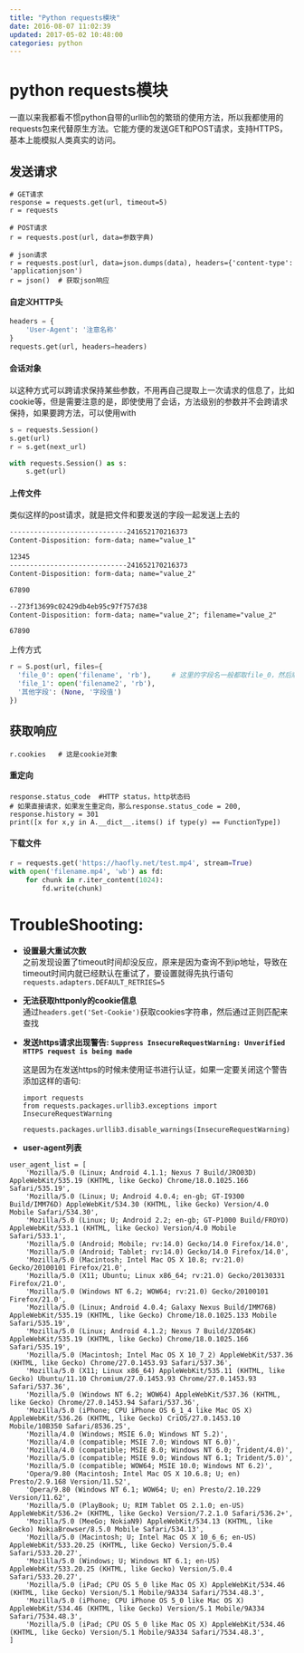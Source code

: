 ```yaml
---
title: "Python requests模块"
date: 2016-08-07 11:02:39
updated: 2017-05-02 10:48:00
categories: python
---
```

# python requests模块
一直以来我都看不惯python自带的urllib包的繁琐的使用方法，所以我都使用的requests包来代替原生方法。它能方便的发送GET和POST请求，支持HTTPS，基本上能模拟人类真实的访问。

## 发送请求

	# GET请求
	response = requests.get(url, timeout=5)
	r = requests
	
	# POST请求
	r = requests.post(url, data=参数字典) 
	
	# json请求
	r = requests.post(url, data=json.dumps(data), headers={'content-type': 'applicationjson')
	r = json()	# 获取json响应

#### 自定义HTTP头

```python
headers = {
	'User-Agent': '注意名称'
}
requests.get(url, headers=headers)
```

#### 会话对象

以这种方式可以跨请求保持某些参数，不用再自己提取上一次请求的信息了，比如cookie等，但是需要注意的是，即使使用了会话，方法级别的参数并不会跨请求保持，如果要跨方法，可以使用with

```python
s = requests.Session()
s.get(url)
r = s.get(next_url)

with requests.Session() as s:
	s.get(url)
```

#### 上传文件

类似这样的post请求，就是把文件和要发送的字段一起发送上去的

```tex
-----------------------------241652170216373
Content-Disposition: form-data; name="value_1"

12345
-----------------------------241652170216373
Content-Disposition: form-data; name="value_2"

67890

--273f13699c02429db4eb95c97f757d38
Content-Disposition: form-data; name="value_2"; filename="value_2"

67890
```

上传方式

```python
r = S.post(url, files={
  'file_0': open('filename', 'rb'),		# 这里的字段名一般都取file_0，然后顺序下去
  'file_1': open('filename2', 'rb'),
  '其他字段': (None, '字段值')
})
```

## 获取响应

	r.cookies	# 这是cookie对象
#### 重定向

```
response.status_code  #HTTP status，http状态码
# 如果直接请求，如果发生重定向，那么response.status_code = 200, response.history = 301
print([x for x,y in A.__dict__.items() if type(y) == FunctionType])
```
#### 下载文件

```python
r = requests.get('https://haofly.net/test.mp4', stream=True)
with open('filename.mp4', 'wb') as fd:
    for chunk in r.iter_content(1024):
        fd.write(chunk)
```

# TroubleShooting:

- **设置最大重试次数**  
  之前发现设置了timeout时间却没反应，原来是因为查询不到ip地址，导致在timeout时间内就已经默认在重试了，要设置就得先执行语句`requests.adapters.DEFAULT_RETRIES=5`

- **无法获取httponly的cookie信息**  
  通过`headers.get('Set-Cookie')`获取cookies字符串，然后通过正则匹配来查找

- **发送https请求出现警告: `Suppress InsecureRequestWarning: Unverified HTTPS request is being made`**

  这是因为在发送https的时候未使用证书进行认证，如果一定要关闭这个警告添加这样的语句:

  ```pythohn
  import requests
  from requests.packages.urllib3.exceptions import InsecureRequestWarning

  requests.packages.urllib3.disable_warnings(InsecureRequestWarning)
  ```

- **user-agent列表﻿**  
```
user_agent_list = [  
    'Mozilla/5.0 (Linux; Android 4.1.1; Nexus 7 Build/JRO03D) AppleWebKit/535.19 (KHTML, like Gecko) Chrome/18.0.1025.166  Safari/535.19',  
    'Mozilla/5.0 (Linux; U; Android 4.0.4; en-gb; GT-I9300 Build/IMM76D) AppleWebKit/534.30 (KHTML, like Gecko) Version/4.0 Mobile Safari/534.30',  
    'Mozilla/5.0 (Linux; U; Android 2.2; en-gb; GT-P1000 Build/FROYO) AppleWebKit/533.1 (KHTML, like Gecko) Version/4.0 Mobile Safari/533.1',  
    'Mozilla/5.0 (Android; Mobile; rv:14.0) Gecko/14.0 Firefox/14.0',  
    'Mozilla/5.0 (Android; Tablet; rv:14.0) Gecko/14.0 Firefox/14.0',  
    'Mozilla/5.0 (Macintosh; Intel Mac OS X 10.8; rv:21.0) Gecko/20100101 Firefox/21.0',  
    'Mozilla/5.0 (X11; Ubuntu; Linux x86_64; rv:21.0) Gecko/20130331 Firefox/21.0',  
    'Mozilla/5.0 (Windows NT 6.2; WOW64; rv:21.0) Gecko/20100101 Firefox/21.0',  
    'Mozilla/5.0 (Linux; Android 4.0.4; Galaxy Nexus Build/IMM76B) AppleWebKit/535.19 (KHTML, like Gecko) Chrome/18.0.1025.133 Mobile Safari/535.19',  
    'Mozilla/5.0 (Linux; Android 4.1.2; Nexus 7 Build/JZ054K) AppleWebKit/535.19 (KHTML, like Gecko) Chrome/18.0.1025.166 Safari/535.19',  
    'Mozilla/5.0 (Macintosh; Intel Mac OS X 10_7_2) AppleWebKit/537.36 (KHTML, like Gecko) Chrome/27.0.1453.93 Safari/537.36',  
    'Mozilla/5.0 (X11; Linux x86_64) AppleWebKit/535.11 (KHTML, like Gecko) Ubuntu/11.10 Chromium/27.0.1453.93 Chrome/27.0.1453.93 Safari/537.36',  
    'Mozilla/5.0 (Windows NT 6.2; WOW64) AppleWebKit/537.36 (KHTML, like Gecko) Chrome/27.0.1453.94 Safari/537.36',  
    'Mozilla/5.0 (iPhone; CPU iPhone OS 6_1_4 like Mac OS X) AppleWebKit/536.26 (KHTML, like Gecko) CriOS/27.0.1453.10 Mobile/10B350 Safari/8536.25',  
    'Mozilla/4.0 (Windows; MSIE 6.0; Windows NT 5.2)',  
    'Mozilla/4.0 (compatible; MSIE 7.0; Windows NT 6.0)',  
    'Mozilla/4.0 (compatible; MSIE 8.0; Windows NT 6.0; Trident/4.0)',  
    'Mozilla/5.0 (compatible; MSIE 9.0; Windows NT 6.1; Trident/5.0)',  
    'Mozilla/5.0 (compatible; WOW64; MSIE 10.0; Windows NT 6.2)',  
    'Opera/9.80 (Macintosh; Intel Mac OS X 10.6.8; U; en) Presto/2.9.168 Version/11.52',  
    'Opera/9.80 (Windows NT 6.1; WOW64; U; en) Presto/2.10.229 Version/11.62',  
    'Mozilla/5.0 (PlayBook; U; RIM Tablet OS 2.1.0; en-US) AppleWebKit/536.2+ (KHTML, like Gecko) Version/7.2.1.0 Safari/536.2+',  
    'Mozilla/5.0 (MeeGo; NokiaN9) AppleWebKit/534.13 (KHTML, like Gecko) NokiaBrowser/8.5.0 Mobile Safari/534.13',  
    'Mozilla/5.0 (Macintosh; U; Intel Mac OS X 10_6_6; en-US) AppleWebKit/533.20.25 (KHTML, like Gecko) Version/5.0.4 Safari/533.20.27',  
    'Mozilla/5.0 (Windows; U; Windows NT 6.1; en-US) AppleWebKit/533.20.25 (KHTML, like Gecko) Version/5.0.4 Safari/533.20.27',  
    'Mozilla/5.0 (iPad; CPU OS 5_0 like Mac OS X) AppleWebKit/534.46 (KHTML, like Gecko) Version/5.1 Mobile/9A334 Safari/7534.48.3',  
    'Mozilla/5.0 (iPhone; CPU iPhone OS 5_0 like Mac OS X) AppleWebKit/534.46 (KHTML, like Gecko) Version/5.1 Mobile/9A334 Safari/7534.48.3',  
    'Mozilla/5.0 (iPad; CPU OS 5_0 like Mac OS X) AppleWebKit/534.46 (KHTML, like Gecko) Version/5.1 Mobile/9A334 Safari/7534.48.3',  
]
```